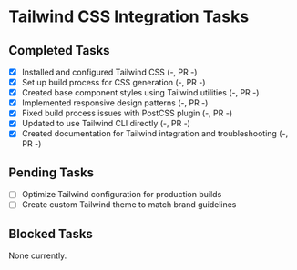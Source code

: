 # Tailwind CSS Integration Tasks

## Completed Tasks
- [x] Installed and configured Tailwind CSS (-, PR -)
- [x] Set up build process for CSS generation (-, PR -)
- [x] Created base component styles using Tailwind utilities (-, PR -)
- [x] Implemented responsive design patterns (-, PR -)
- [x] Fixed build process issues with PostCSS plugin (-, PR -)
- [x] Updated to use Tailwind CLI directly (-, PR -)
- [x] Created documentation for Tailwind integration and troubleshooting (-, PR -)

## Pending Tasks
- [ ] Optimize Tailwind configuration for production builds
- [ ] Create custom Tailwind theme to match brand guidelines

## Blocked Tasks
None currently.
